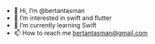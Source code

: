 - 👋 Hi, I’m @bertantasman
- 👀 I’m interested in swift and flutter
- 🌱 I’m currently learning Swift
- 📫 How to reach me bertantasman@gmail.com
